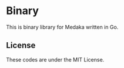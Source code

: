 # Binary

This is binary library for Medaka written in Go.

## License
These codes are under the MIT License.

